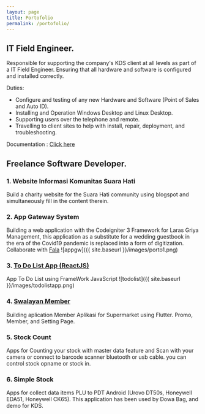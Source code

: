 ```yaml
---
layout: page
title: Portofolio
permalink: /portofolio/
---
```


## IT Field Engineer.

Responsible for supporting the company's KDS client at all levels as part of a IT Field Engineer. Ensuring that all hardware and software is configured and installed correctly.

Duties:

- Configure and testing of any new Hardware and Software (Point of Sales and Auto ID).
- Installing and Operation Windows Desktop and Linux Desktop.
- Supporting users over the telephone and remote.
- Travelling to client sites to help with install, repair, deployment, and troubleshooting.

Documentation : [Click here](http://olizyusuf.github.io/)

## Freelance Software Developer.

### 1. Website Informasi Komunitas Suara Hati

Build a charity website for the Suara Hati community using blogspot and simultaneously fill in the content therein.

### 2. App Gateway System

Building a web application with the Codeigniter 3 Framework for Laras Griya Management, this application as a substitute for a wedding guestbook in the era of the Covid19 pandemic is replaced into a form of digitization. Collaborate with [Fala](https://github.com/arullfalla)
![appgw]({{ site.baseurl }}/images/porto1.png)

### 3. [To Do List App (ReactJS)](http://olizyusuf.github.io/todolistreactjs/)

App To Do List using FrameWork JavaScript
![todolist]({{ site.baseurl }}/images/todolistapp.png)

### 4. [Swalayan Member](http://olizyusuf.github.io/)

Building aplication Member Aplikasi for Supermarket using Flutter.
Promo, Member, and Setting Page.

### 5. Stock Count

Apps for Counting your stock with master data feature and Scan with your camera or connect to barcode scanner bluetooth or usb cable.
you can control stock opname or stock in.

### 6. Simple Stock

Apps for collect data items PLU to PDT Android (Urovo DT50s, Honeywell EDA51, Honeywell CK65). This application has been used by Dowa Bag, and demo for KDS.

